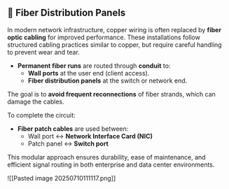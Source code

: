 ## 🧱 Fiber Distribution Panels

In modern network infrastructure, copper wiring is often replaced by **fiber optic cabling** for improved performance. These installations follow structured cabling practices similar to copper, but require careful handling to prevent wear and tear.

- **Permanent fiber runs** are routed through **conduit** to:
  - **Wall ports** at the user end (client access).
  - **Fiber distribution panels** at the switch or network end.

The goal is to **avoid frequent reconnections** of fiber strands, which can damage the cables.

To complete the circuit:
- **Fiber patch cables** are used between:
  - Wall port ↔ **Network Interface Card (NIC)**
  - Patch panel ↔ **Switch port**

This modular approach ensures durability, ease of maintenance, and efficient signal routing in both enterprise and data center environments.

![[Pasted image 20250710111117.png]]